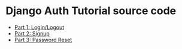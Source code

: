 # Django Auth Tutorial source code

- [Part 1: Login/Logout](https://wsvincent.com/django-user-authentication-tutorial-login-and-logout/)
- [Part 2: Signup](https://wsvincent.com/django-user-authentication-tutorial-signup/)
- [Part 3: Password Reset](https://wsvincent.com/django-user-authentication-tutorial-password-reset/)

